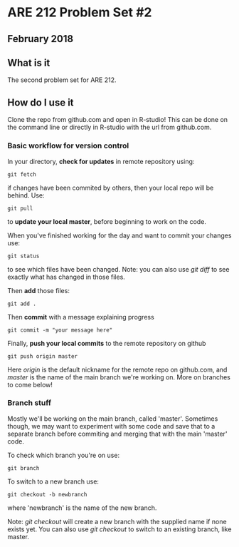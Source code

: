 # ARE 212 Problem Set #2

## February 2018

## What is it
The second problem set for ARE 212.

## How do I use it
Clone the repo from github.com and open in R-studio! This can be done on the command line or directly in R-studio with the url from github.com.  

### Basic workflow for version control
In your directory, **check for updates** in remote repository using:

	git fetch

if changes have been commited by others, then your local repo will be behind. Use:

	git pull

to **update your local master**, before beginning to work on the code. 

When you've finished working for the day and want to commit your changes use:

	git status

to see which files have been changed. Note: you can also use *git diff* to see exactly what has changed in those files.

Then **add** those files: 

	git add .

Then **commit** with a message explaining progress

	git commit -m "your message here"

Finally, **push your local commits** to the remote repository on github

	git push origin master

Here *origin* is the default nickname for the remote repo on github.com, and *master* is the name of the main branch we're working on. More on branches to come below!


### Branch stuff

Mostly we'll be working on the main branch, called 'master'. Sometimes though, we may want to experiment with some code and save that to a separate branch before commiting and merging that with the main 'master' code. 

To check which branch you're on use:

	git branch

To switch to a new branch use:

	git checkout -b newbranch

where 'newbranch' is the name of the new branch. 

Note: *git checkout* will create a new branch with the supplied name if none exists yet. You can also use *git checkout* to switch to an existing branch, like master. 







